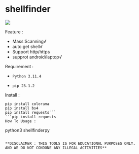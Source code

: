  # shellfinder

<img src="https://kosred.com/a/uldpqr.JPG">

Feature : 
- Mass Scanning√
- auto get shell√
- Support http/https
- supprot android/laptop√

Requirement :

- `Python 3.11.4`

- `pip 23.1.2`

Install :

```
pip install colorama
pip install bs4
pip install requests```
```pip install requests
How To Usage :

```
python3 shellfinderpy
```

**DISCLAIMER : THIS TOOLS IS FOR EDUCATIONAL PURPOSES ONLY. 
AND WE DO NOT CONDONE ANY ILLEGAL ACTIVITIES**

